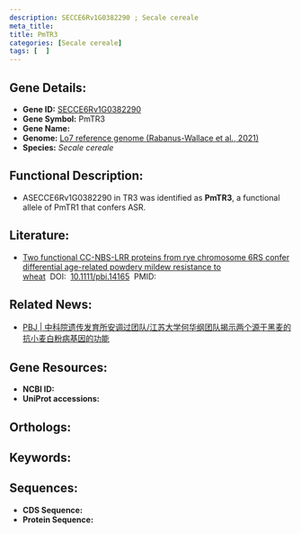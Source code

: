 ```yaml
---
description: SECCE6Rv1G0382290 ; Secale cereale
meta_title:
title: PmTR3
categories: [Secale cereale]
tags: [  ]
---
```


## Gene Details:
- **Gene ID:**	[SECCE6Rv1G0382290]()
- **Gene Symbol:** PmTR3
- **Gene Name:** 
- **Genome:** [Lo7 reference genome (Rabanus-Wallace et al., 2021)]()
- **Species:** *Secale cereale*

## Functional Description:
   - ASECCE6Rv1G0382290 in TR3 was identified as **PmTR3**, a functional allele of PmTR1 that confers ASR.

## Literature:
   - [Two functional CC-NBS-LRR proteins from rye chromosome 6RS confer differential age-related powdery mildew resistance to wheat]( https://onlinelibrary.wiley.com/doi/full/10.1111/pbi.14165)&nbsp;&nbsp;DOI:&nbsp;&nbsp;[10.1111/pbi.14165](https://onlinelibrary.wiley.com/doi/full/10.1111/pbi.14165)&nbsp;&nbsp;PMID:&nbsp;&nbsp;[](https://pubmed.ncbi.nlm.nih.gov//)

## Related News:
   - [PBJ | 中科院遗传发育所安调过团队/江苏大学何华纲团队揭示两个源于黑麦的抗小麦白粉病基因的功能](https://mp.weixin.qq.com/s?__biz=Mzg3MDEwNDEyMg==&mid=2247555249&idx=2&sn=45ac50bb02d0d8ab423cc8fe4643abe9&chksm=9930b71b0b77fb1fa81177d313d10d0f4cd265f0c649380551d32e3f52e81cd0b0b1fc8eb39a&scene=27#wechat_redirect)

## Gene Resources:
- **NCBI ID:** [](https://www.ncbi.nlm.nih.gov/gene/?term=)
- **UniProt accessions:** [](https://www.uniprot.org/uniprotkb//entry)

## Orthologs:


## Keywords:


## Sequences:
- **CDS Sequence:**
- **Protein Sequence:**
